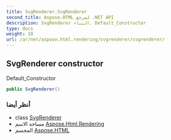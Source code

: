 ```yaml
---
title: SvgRenderer.SvgRenderer
second_title: Aspose.HTML لمرجع .NET API
description: SvgRenderer البناء. Default_Constructor
type: docs
weight: 10
url: /ar/net/aspose.html.rendering/svgrenderer/svgrenderer/
---
```

## SvgRenderer constructor

Default_Constructor

```csharp
public SvgRenderer()
```

### أنظر أيضا

* class [SvgRenderer](../)
* مساحة الاسم [Aspose.Html.Rendering](../../svgrenderer/)
* المجسم [Aspose.HTML](../../../)


